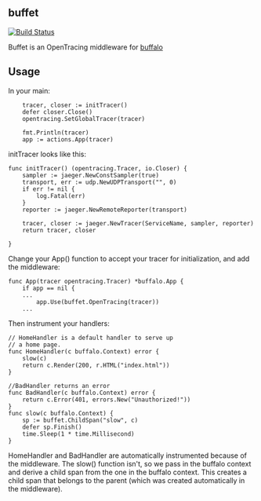 ## buffet
[![Build Status](https://ci.ketelsen.house/api/badges/bketelsen/buffet/status.svg)](https://ci.ketelsen.house/api/badges/bketelsen/buffet)


Buffet is an OpenTracing middleware for [buffalo](gobuffalo.io)

## Usage

In your main:

```
	tracer, closer := initTracer()
	defer closer.Close()
	opentracing.SetGlobalTracer(tracer)

	fmt.Println(tracer)
	app := actions.App(tracer)
```

initTracer looks like this:
```
func initTracer() (opentracing.Tracer, io.Closer) {
	sampler := jaeger.NewConstSampler(true)
	transport, err := udp.NewUDPTransport("", 0)
	if err != nil {
		log.Fatal(err)
	}
	reporter := jaeger.NewRemoteReporter(transport)

	tracer, closer := jaeger.NewTracer(ServiceName, sampler, reporter)
	return tracer, closer

}
```

Change your App() function to accept your tracer for initialization, and add
the middleware:

```
func App(tracer opentracing.Tracer) *buffalo.App {
	if app == nil {
    ...
		app.Use(buffet.OpenTracing(tracer))
    ...
```

Then instrument your handlers:

```
// HomeHandler is a default handler to serve up
// a home page.
func HomeHandler(c buffalo.Context) error {
	slow(c)
	return c.Render(200, r.HTML("index.html"))
}

//BadHandler returns an error
func BadHandler(c buffalo.Context) error {
	return c.Error(401, errors.New("Unauthorized!"))
}
func slow(c buffalo.Context) {
	sp := buffet.ChildSpan("slow", c)
	defer sp.Finish()
	time.Sleep(1 * time.Millisecond)
}
```

HomeHandler and BadHandler are automatically instrumented because 
of the middleware.  The slow() function isn't, so we pass in the buffalo 
context and derive a child span from the one in the buffalo context.  This
creates a child span that belongs to the parent (which was created automatically in 
the middleware).


